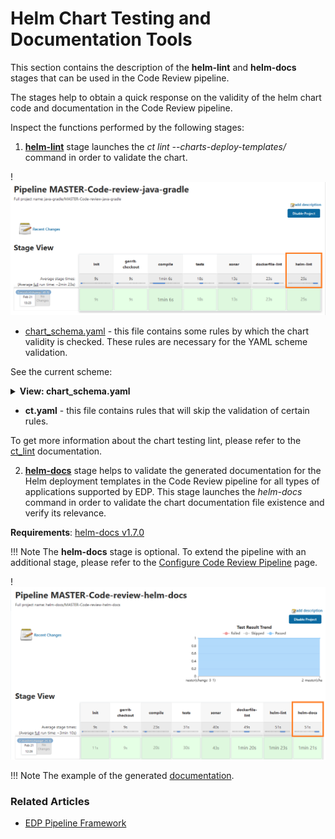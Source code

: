 # Helm Chart Testing and Documentation Tools

This section contains the description of the **helm-lint** and **helm-docs** stages that can be used in the Code Review pipeline.

The stages help to obtain a quick response on the validity of the helm chart code and documentation in the Code Review pipeline.

Inspect the functions performed by the following stages:

1. [**helm-lint**](https://github.com/helm/chart-testing#chart-testing) stage launches the _ct lint --charts-deploy-templates/_ command in order to validate the chart.

  !![Helm lint](../assets/user-guide/helm-lint.png)

   * [chart_schema.yaml](https://github.com/helm/chart-testing/blob/main/etc/chart_schema.yaml) - this file contains some rules by which the chart validity is checked. These rules are necessary for the YAML scheme validation.

   See the current scheme:

  <details>
  <summary><b>View: chart_schema.yaml</b></summary>

```yaml

name: str()
home: str()
version: str()
type: str()
apiVersion: str()
appVersion: any(str(), num())
description: str()
keywords: list(str(), required=False)
sources: list(str(), required=True)
maintainers: list(include('maintainer'), required=True)
dependencies: list(include('dependency'), required=False)
icon: str(required=False)
engine: str(required=False)
condition: str(required=False)
tags: str(required=False)
deprecated: bool(required=False)
kubeVersion: str(required=False)
annotations: map(str(), str(), required=False)
---
maintainer:
  name: str(required=True)
  email: str(required=False)
  url: str(required=False)
---
dependency:
  name: str()
  version: str()
  repository: str()
  condition: str(required=False)
  tags: list(str(), required=False)
  enabled: bool(required=False)
  import-values: any(list(str()), list(include('import-value')), required=False)
  alias: str(required=False)


```

  </details>

   * **ct.yaml** - this file contains rules that will skip the validation of certain rules.

   To get more information about the chart testing lint, please refer to the [ct_lint](https://github.com/helm/chart-testing/blob/main/doc/ct_lint.md) documentation.

2. [**helm-docs**](https://github.com/norwoodj/helm-docs#helm-docs) stage helps to validate the generated documentation for the Helm deployment templates in the Code Review pipeline for all types of applications supported by EDP. This stage launches the _helm-docs_ command in order to validate the chart documentation file existence and verify its relevance.

  **Requirements**: [helm-docs v1.7.0](https://github.com/norwoodj/helm-docs/releases/tag/v1.7.0)

  !!! Note
      The **helm-docs** stage is optional. To extend the pipeline with an additional stage, please refer to the [Configure Code Review Pipeline](../code-review-pipeline/#configure-code-review-pipeline) page.

  !![Helm docs](../assets/user-guide/helm-docs.png)

  !!! Note
      The example of the generated [documentation](https://github.com/epam/edp-install/blob/master/deploy-templates/README.md).

### Related Articles

* [EDP Pipeline Framework](pipeline-framework.md)
